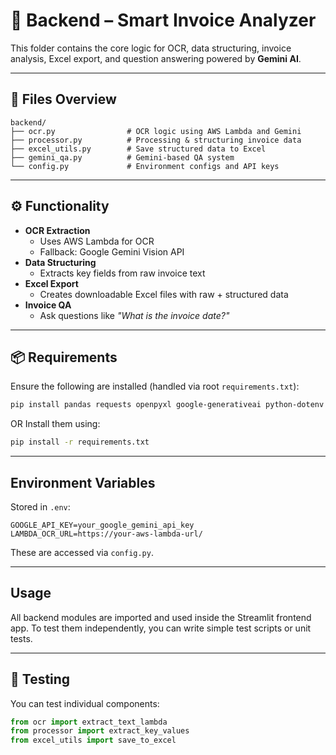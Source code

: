 # 🧠 Backend – Smart Invoice Analyzer

This folder contains the core logic for OCR, data structuring, invoice analysis, Excel export, and question answering powered by **Gemini AI**.

---

## 🧾 Files Overview

```
backend/
├── ocr.py                # OCR logic using AWS Lambda and Gemini
├── processor.py          # Processing & structuring invoice data
├── excel_utils.py        # Save structured data to Excel
├── gemini_qa.py          # Gemini-based QA system
└── config.py             # Environment configs and API keys
```

---

## ⚙️ Functionality

- **OCR Extraction**
  - Uses AWS Lambda for OCR
  - Fallback: Google Gemini Vision API
- **Data Structuring**
  - Extracts key fields from raw invoice text
- **Excel Export**
  - Creates downloadable Excel files with raw + structured data
- **Invoice QA**
  - Ask questions like *"What is the invoice date?"*

---

## 📦 Requirements

Ensure the following are installed (handled via root `requirements.txt`):

```bash
pip install pandas requests openpyxl google-generativeai python-dotenv
```

OR Install them using:

```bash
pip install -r requirements.txt
```

---

## Environment Variables

Stored in `.env`:

```env
GOOGLE_API_KEY=your_google_gemini_api_key
LAMBDA_OCR_URL=https://your-aws-lambda-url/
```

These are accessed via `config.py`.

---

## Usage

All backend modules are imported and used inside the Streamlit frontend app. To test them independently, you can write simple test scripts or unit tests.

---

## 🧪 Testing

You can test individual components:

```python
from ocr import extract_text_lambda
from processor import extract_key_values
from excel_utils import save_to_excel
```